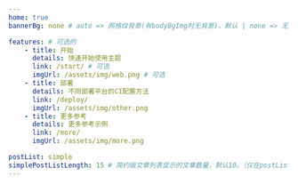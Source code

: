 ```yaml
---
home: true
bannerBg: none # auto => 网格纹背景(有bodyBgImg时无背景)，默认 | none => 无 | '大图地址' | background: 自定义背景样式       提示：如发现文本颜色不适应你的背景时可以到palette.styl修改$bannerTextColor变量

features: # 可选的
    - title: 开始
      details: 快速开始使用主题
      link: /start/ # 可选
      imgUrl: /assets/img/web.png # 可选
    - title: 部署
      details: 不同部署平台的CI配置方法
      link: /deploy/
      imgUrl: /assets/img/other.png
    - title: 更多参考
      details: 更多参考示例
      link: /more/
      imgUrl: /assets/img/more.png

postList: simple
simplePostListLength: 15 # 简约版文章列表显示的文章数量，默认10。（仅在postList设置为simple时生效）
---
```


